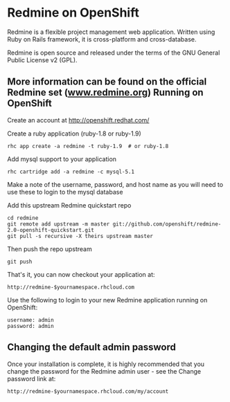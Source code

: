 Redmine on OpenShift
=========================
 
Redmine is a flexible project management web application. Written using Ruby on Rails framework, it is cross-platform and cross-database.

Redmine is open source and released under the terms of the GNU General Public License v2 (GPL).

More information can be found on the official Redmine set (www.redmine.org)
Running on OpenShift
--------------------

Create an account at http://openshift.redhat.com/

Create a ruby application (ruby-1.8 or ruby-1.9)

	rhc app create -a redmine -t ruby-1.9  # or ruby-1.8

Add mysql support to your application
    
	rhc cartridge add -a redmine -c mysql-5.1

Make a note of the username, password, and host name as you will need to use these to login to the mysql database

Add this upstream Redmine quickstart repo

	cd redmine
	git remote add upstream -m master git://github.com/openshift/redmine-2.0-openshift-quickstart.git
	git pull -s recursive -X theirs upstream master

Then push the repo upstream

	git push

That's it, you can now checkout your application at:

	http://redmine-$yournamespace.rhcloud.com


Use the following to login to your new Redmine application running on OpenShift:

	username: admin
	password: admin


Changing the default admin password
-----------------------------------
Once your installation is complete, it is highly recommended that you change
the password for the Redmine admin user - see the Change password link at:

	http://redmine-$yournamespace.rhcloud.com/my/account
